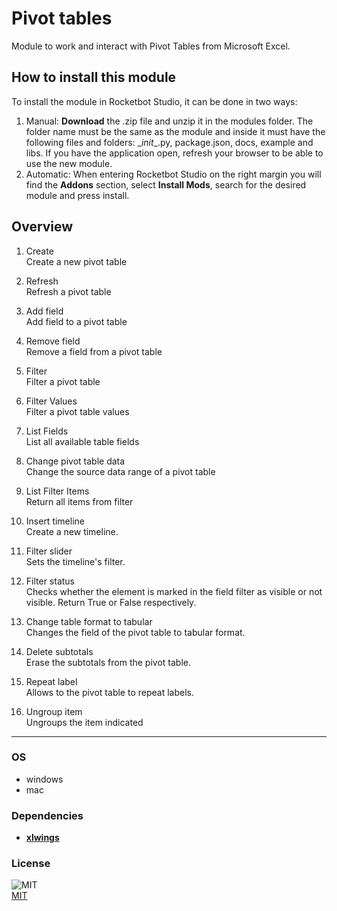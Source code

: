 



# Pivot tables
  
Module to work and interact with Pivot Tables from Microsoft Excel.  


## How to install this module
  
To install the module in Rocketbot Studio, it can be done in two ways:
1. Manual: __Download__ the .zip file and unzip it in the modules folder. The folder name must be the same as the module and inside it must have the following files and folders: \__init__.py, package.json, docs, example and libs. If you have the application open, refresh your browser to be able to use the new module.
2. Automatic: When entering Rocketbot Studio on the right margin you will find the **Addons** section, select **Install Mods**, search for the desired module and press install.  


## Overview


1. Create  
Create a new pivot table

2. Refresh  
Refresh a pivot table

3. Add field  
Add field to a pivot table

4. Remove field  
Remove a field from a pivot table

5. Filter  
Filter a pivot table

6. Filter Values  
Filter a pivot table values

7. List Fields  
List all available table fields

8. Change pivot table data  
Change the source data range of a pivot table

9. List Filter Items   
Return all items from filter

10. Insert timeline  
Create a new timeline.

11. Filter slider  
Sets the timeline's filter.

12. Filter status  
Checks whether the element is marked in the field filter as visible or not visible. Return True or False respectively.

13. Change table format to tabular  
Changes the field of the pivot table to tabular format.

14. Delete subtotals  
Erase the subtotals from the pivot table.

15. Repeat label  
Allows to the pivot table to repeat labels.

16. Ungroup item  
Ungroups the item indicated  




----
### OS

- windows
- mac

### Dependencies
- [**xlwings**](https://pypi.org/project/xlwings/)
### License
  
![MIT](https://camo.githubusercontent.com/107590fac8cbd65071396bb4d04040f76cde5bde/687474703a2f2f696d672e736869656c64732e696f2f3a6c6963656e73652d6d69742d626c75652e7376673f7374796c653d666c61742d737175617265)  
[MIT](http://opensource.org/licenses/mit-license.ph)